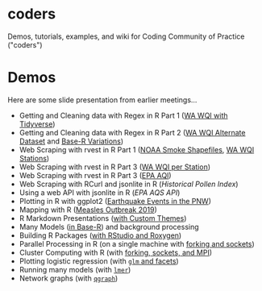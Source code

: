 # coders
Demos, tutorials, examples, and wiki for Coding Community of Practice ("coders")

# Demos

Here are some slide presentation from earlier meetings...

* Getting and Cleaning data with Regex in R Part 1 ([WA WQI with Tidyverse](demos/data_import/wa_wqi/get_wa_wqi.md))
* Getting and Cleaning data with Regex in R Part 2 ([WA WQI Alternate Dataset](demos/data_import/wa_wqi/get_wa_wqi_alt.md) and [Base-R Variations](demos/data_import/wa_wqi/get_wa_wqi_2013_with_base_R.md))
* Web Scraping with rvest in R Part 1 ([NOAA Smoke Shapefiles](demos/data_import/noaa_smoke/get_noaa_smoke.md), [WA WQI Stations](demos/data_import/wa_wqi/get_wa_wqi_stations.md))
* Web Scraping with rvest in R Part 3 ([WA WQI per Station](demos/data_import/wa_wqi/get_wa_wqi_per_station.md))
* Web Scraping with rvest in R Part 3 ([EPA AQI](demos/data_import/epa_aqi/getAQI.md))
* Web Scraping with RCurl and jsonlite in R (_Historical Pollen Index_)
* Using a web API with jsonlite in R (_EPA AQS API_)
* Plotting in R with ggplot2 ([Earthquake Events in the PNW](demos/data_viz/ggplot2%20Presentation/ggplot_presentation_output.md))
* Mapping with R ([Measles Outbreak 2019](demos/data_viz/mapping_wa_measles_outbreak_2019/wa_measles_outbreak_2019.Rmd))
* R Markdown Presentations ([with Custom Themes](demos/pres/pres_demo/Presentations_with_R.md))
* Many Models ([in Base-R](demos/models/bootstrapping/chicago_pollution.md)) and background processing
* Building R Packages ([with RStudio and Roxygen](demos/packages/building_packages/building_r_packages.md))
* Parallel Processing in R (on a single machine with [forking and sockets](demos/hpc/parallel_processing/Parallel_Example_CrossPlatform.md))
* Cluster Computing with R (with [forking, sockets, and MPI](demos/hpc/parallel_processing/Cluster_Computing.md))
* Plotting logistic regression (with [`glm` and facets](demos/models/plotting_logistic_regression_with_glm_and_facets.md))
* Running many models (with [`lmer`](demos/models/many_models_with_lmer.md))
* Network graphs (with [`qgraph`](demos/data_viz/network_graphs_with_qgraph/grant_awards.md))

